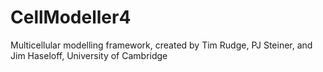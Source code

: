 CellModeller4
=============
Multicellular modelling framework, created by Tim Rudge, PJ Steiner, and Jim Haseloff, University of Cambridge
